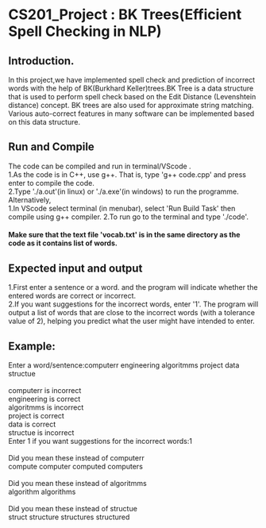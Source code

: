 # CS201_Project : BK Trees(Efficient Spell Checking in NLP)
## Introduction.
In this project,we have implemented spell check and prediction of incorrect words with the help of BK(Burkhard Keller)trees.BK Tree  is a data structure that is used to perform spell check based on the Edit Distance (Levenshtein distance) concept. BK trees are also used for approximate string matching. Various auto-correct features in many software can be implemented based on this data structure. 

## Run and Compile 
The code can be compiled and run in terminal/VScode .
<br>
1.As the code is in C++, use g++. That is, type 'g++ code.cpp' and press enter to compile the code. 
<br>
2.Type './a.out'(in linux) or './a.exe'(in windows) to run the programme.
<br>
Alternatively,
<br>
1.In VScode select terminal (in menubar), select 'Run Build Task' then compile using g++ compiler. 
<nr>
2.To run go to the terminal and type './code'.

#### Make sure that the text file 'vocab.txt' is in the same directory as the code as it contains list of words.

## Expected input and output
1.First enter a sentence or a word. and the program will indicate whether the entered words are correct or incorrect.
<br>
2.If you want suggestions for the incorrect words, enter '1'. The program will output a list of words that are close to the incorrect words (with a tolerance value of 2), helping you predict what the user might have intended to enter.

## Example:
Enter a word/sentence:computerr  engineering algoritmms project data structue    
<br>
computerr is incorrect 
<br>
engineering is correct
<br>
algoritmms is incorrect 
<br>
project is correct
<br>
data is correct
<br>
structue is incorrect 
<br>
Enter 1 if you want suggestions for the incorrect words:1
<br>
<br>
Did you mean these instead of computerr
<br>
compute computer computed computers
<br>
<br>
Did you mean these instead of algoritmms
<br>
algorithm algorithms
<br>
<br>
Did you mean these instead of structue
<br>
struct structure structures structured


